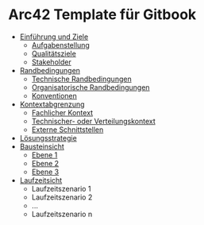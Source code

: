 # Arc42 Template für Gitbook

* [Einführung und Ziele](01-introduction-and-goals.md) 
    * [Aufgabenstellung](01-introduction-and-goals.md#requirements) 
    * [Qualitätsziele](01-introduction-and-goals.md#qualitygoals) 
    * [Stakeholder](01-introduction-and-goals.md#stakeholder)
* [Randbedingungen](02-architecture-constraints.md) 
    * [Technische Randbedingungen](02-architecture-constraints.md#technical) 
    * [Organisatorische Randbedingungen](02-architecture-constraints.md#organisational) 
    * [Konventionen](02-architecture-constraints.md#conventions)
* [Kontextabgrenzung](03-system-scope-and-context.md) 
    * [Fachlicher Kontext](03-system-scope-and-context.md#functional-context) 
    * [Technischer- oder Verteilungskontext](03-system-scope-and-context.md#technical-context) 
    * [Externe Schnittstellen](03-system-scope-and-context.md#external-interfaces)
* [Lösungsstrategie](04-solution-strategy.md)
* [Bausteinsicht](05-building-block-view.md)
    * [Ebene 1]()
    * [Ebene 2]()
    * [Ebene 3]()
* [Laufzeitsicht](06-runtime-view.md)
    * Laufzeitszenario 1
    * Laufzeitszenario 2
    * ...
    * Laufzeitszenario n


